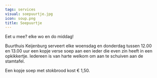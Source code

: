 ```yaml
---
tags: services
visual: soepuurtje.jpg
icon: soup.png
title: Soepuurtje
---
```


Eet u mee? elke wo en do middag!

Buurthuis Keijenburg serveert elke woensdag en donderdag tussen 12.00 en 13.00 uur een kopje verse soep aan een ieder die even zin heeft in een opkikkertje.
Iedereen is van harte welkom om aan te schuiven aan de stamtafel.

Een kopje soep met stokbrood kost € 1,50.

